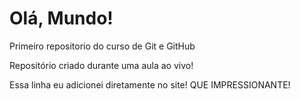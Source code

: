 # Olá, Mundo!
Primeiro repositorio do curso de Git e GitHub

Repositório criado durante uma aula ao vivo!

Essa linha eu adicionei diretamente no site! QUE IMPRESSIONANTE! 
